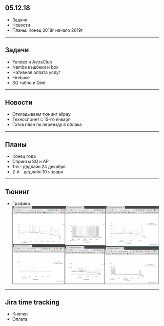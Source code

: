 ## 05.12.18

- Задачи
- Новости 
- Планы. Конец 2018г начало 2019г

---

## Задачи

- Yandex и AstraClub
- Namba кэшбеки и box
- Нативная оплата услуг
- Firebase
- SQ табло и Qiwi

---

## Новости

- Откладываем тюнинг allpay
- Техноспринт с 15-го января
- Готов план по переезду в облака

---

## Планы

- Конец года
- Спринты SQ и AP
- 1-й - дедлайн 24 декабря
- 2-й - дедлайн 10 января

---

## Тюнинг

- Графики
![Тюнинг](assets/images/db.png)


---

## Jira time tracking

- Кнопки
- Оплата


